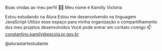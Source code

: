 Boas vindas ao meu perfil 💙💙
Meu nome é Kamilly Victoria

Estou estudando na Alura
Estou me desenvolvendo na linguagem JavaScript
Utilizo esse espaço para minha organização e compartilhamento dos meu projetos desenvolvidos
Você pode entrar em contato comigo 📫
constantino.kamily@escola.pr.gov.br

@alurastartestudante
